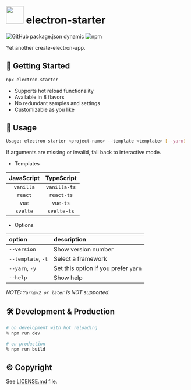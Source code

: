 # <img width="48" src="https://user-images.githubusercontent.com/52094761/196643273-c484e7f9-ad4b-432a-91a6-63fd22203ded.svg" /> electron-starter

![GitHub package.json dynamic](https://img.shields.io/github/package-json/keywords/sprout2000/electron-starter)
![npm](https://img.shields.io/npm/dt/electron-starter)

Yet another create-electron-app.

## :flight_departure: Getting Started

```sh
npx electron-starter
```

- Supports hot reload functionality
- Available in 8 flavors
- No redundant samples and settings
- Customizable as you like

## :green_book: Usage

```sh
Usage: electron-starter <project-name> --template <template> [--yarn]
```

If arguments are missing or invalid, fall back to interactive mode.

- Templates

| JavaScript |  TypeScript  |
| :--------: | :----------: |
| `vanilla`  | `vanilla-ts` |
|  `react`   |  `react-ts`  |
|   `vue`    |   `vue-ts`   |
|  `svelte`  | `svelte-ts`  |

- Options

| option             | description                          |
| :----------------- | :----------------------------------- |
| `--version`        | Show version number                  |
| `--template`, `-t` | Select a framework                   |
| `--yarn`, `-y`     | Set this option if you prefer `yarn` |
| `--help`           | Show help                            |

_NOTE: `Yarn@v2 or later` is NOT supported._

## :hammer_and_wrench: Development & Production

```sh
# on development with hot reloading
% npm run dev

# on production
% npm run build
```

## :copyright: Copyright

See [LICENSE.md](./LICENSE.md) file.
